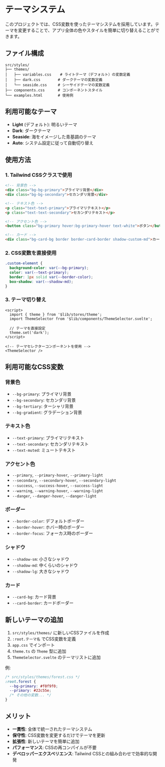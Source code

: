 # テーマシステム

このプロジェクトでは、CSS変数を使ったテーマシステムを採用しています。テーマを変更することで、アプリ全体の色やスタイルを簡単に切り替えることができます。

## ファイル構成

```
src/styles/
├── themes/
│   ├── variables.css    # ライトテーマ（デフォルト）の変数定義
│   ├── dark.css        # ダークテーマの変数定義
│   └── seaside.css     # シーサイドテーマの変数定義
├── components.css      # コンポーネントスタイル
└── examples.html       # 使用例
```

## 利用可能なテーマ

- **Light** (デフォルト): 明るいテーマ
- **Dark**: ダークテーマ
- **Seaside**: 海をイメージした青基調のテーマ
- **Auto**: システム設定に従って自動切り替え

## 使用方法

### 1. Tailwind CSSクラスで使用

```html
<!-- 背景色 -->
<div class="bg-bg-primary">プライマリ背景</div>
<div class="bg-bg-secondary">セカンダリ背景</div>

<!-- テキスト色 -->
<p class="text-text-primary">プライマリテキスト</p>
<p class="text-text-secondary">セカンダリテキスト</p>

<!-- アクセント色 -->
<button class="bg-primary hover:bg-primary-hover text-white">ボタン</button>

<!-- カード -->
<div class="bg-card-bg border border-card-border shadow-custom-md">カード</div>
```

### 2. CSS変数を直接使用

```css
.custom-element {
  background-color: var(--bg-primary);
  color: var(--text-primary);
  border: 1px solid var(--border-color);
  box-shadow: var(--shadow-md);
}
```

### 3. テーマ切り替え

```svelte
<script>
  import { theme } from '$lib/stores/theme';
  import ThemeSelector from '$lib/components/ThemeSelector.svelte';

  // テーマを直接設定
  theme.set('dark');
</script>

<!-- テーマセレクターコンポーネントを使用 -->
<ThemeSelector />
```

## 利用可能なCSS変数

### 背景色
- `--bg-primary`: プライマリ背景
- `--bg-secondary`: セカンダリ背景
- `--bg-tertiary`: ターシャリ背景
- `--bg-gradient`: グラデーション背景

### テキスト色
- `--text-primary`: プライマリテキスト
- `--text-secondary`: セカンダリテキスト
- `--text-muted`: ミュートテキスト

### アクセント色
- `--primary`, `--primary-hover`, `--primary-light`
- `--secondary`, `--secondary-hover`, `--secondary-light`
- `--success`, `--success-hover`, `--success-light`
- `--warning`, `--warning-hover`, `--warning-light`
- `--danger`, `--danger-hover`, `--danger-light`

### ボーダー
- `--border-color`: デフォルトボーダー
- `--border-hover`: ホバー時のボーダー
- `--border-focus`: フォーカス時のボーダー

### シャドウ
- `--shadow-sm`: 小さなシャドウ
- `--shadow-md`: 中くらいのシャドウ
- `--shadow-lg`: 大きなシャドウ

### カード
- `--card-bg`: カード背景
- `--card-border`: カードボーダー

## 新しいテーマの追加

1. `src/styles/themes/` に新しいCSSファイルを作成
2. `:root.テーマ名` でCSS変数を定義
3. `app.css` でインポート
4. `theme.ts` の `Theme` 型に追加
5. `ThemeSelector.svelte` のテーマリストに追加

例:
```css
/* src/styles/themes/forest.css */
:root.forest {
  --bg-primary: #f0f9f0;
  --primary: #22c55e;
  /* その他の変数... */
}
```

## メリット

- **一貫性**: 全体で統一されたテーマシステム
- **保守性**: CSS変数を変更するだけでテーマを更新
- **拡張性**: 新しいテーマを簡単に追加
- **パフォーマンス**: CSSの再コンパイルが不要
- **デベロッパーエクスペリエンス**: Tailwind CSSとの組み合わせで効率的な開発
